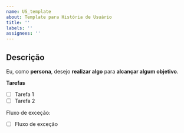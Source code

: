 ```yaml
---
name: US_template
about: Template para História de Usuário
title: ''
labels: ''
assignees: ''
---
```


<!--O header acima deve ser apagado -->

## Descrição

Eu, como **persona**, desejo **realizar algo** para **alcançar algum objetivo**.

**Tarefas**

- [ ] Tarefa 1
- [ ] Tarefa 2

<!--  O item abaixo deve ser pagado caso não exista um fluxo de exceção -->

Fluxo de exceção:

- [ ] Fluxo de exceção
